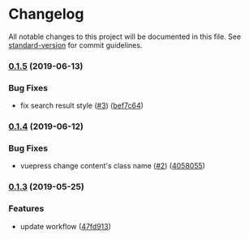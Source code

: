 # Changelog

All notable changes to this project will be documented in this file. See [standard-version](https://github.com/conventional-changelog/standard-version) for commit guidelines.

### [0.1.5](https://github.com/thonatos/vuepress-theme-egg/compare/v0.1.4...v0.1.5) (2019-06-13)


### Bug Fixes

* fix search result style ([#3](https://github.com/thonatos/vuepress-theme-egg/issues/3)) ([bef7c64](https://github.com/thonatos/vuepress-theme-egg/commit/bef7c64))



### [0.1.4](https://github.com/thonatos/vuepress-theme-egg/compare/v0.1.3...v0.1.4) (2019-06-12)


### Bug Fixes

* vuepress change content's class name ([#2](https://github.com/thonatos/vuepress-theme-egg/issues/2)) ([4058055](https://github.com/thonatos/vuepress-theme-egg/commit/4058055))



### [0.1.3](https://github.com/thonatos/vuepress-theme-egg/compare/v0.1.2...v0.1.3) (2019-05-25)


### Features

* update workflow ([47fd913](https://github.com/thonatos/vuepress-theme-egg/commit/47fd913))
